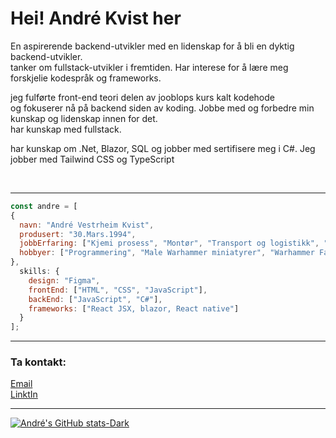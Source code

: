 
<h1>Hei! André Kvist her</h1>


<p>En aspirerende backend-utvikler med en lidenskap for å bli en dyktig backend-utvikler.<br>
tanker om fullstack-utvikler i fremtiden. Har interese for å lære meg forskjelie kodespråk
og frameworks.</p>
  
<p>jeg fulførte front-end teori delen av jooblops kurs kalt kodehode<br>
og fokuserer nå på backend siden av koding. Jobbe med og forbedre min kunskap og lidenskap innen for det.<br>
har kunskap med fullstack.</p>

<p>har kunskap om .Net, Blazor, SQL og jobber med sertifisere meg i C#.
Jeg jobber med Tailwind CSS og TypeScript</p>
<br>
<hr>

```js
const andre = [
{
  navn: "André Vestrheim Kvist",
  produsert: "30.Mars.1994",
  jobbErfaring: ["Kjemi prosess", "Montør", "Transport og logistikk", "Butikkmedarbeider", "Operatør"],
  hobbyer: ["Programmering", "Male Warhammer miniatyrer", "Warhammer Fantasy Rolplay", "Gaming"],
},
  skills: {
    design: "Figma",
    frontEnd: ["HTML", "CSS", "JavaScript"],
    backEnd: ["JavaScript", "C#"],
    frameworks: ["React JSX, blazor, React native"]
  }
];

```
<hr>

<h3>Ta kontakt:</h3>

[Email](mailto:vestrheim-kvist@hotmail.com)<br>
[LinktIn](https://www.linkedin.com/in/andr%C3%A9-vestrheim-kvist-959510280/)
<hr>

[![André's GitHub stats-Dark](https://github-readme-stats.vercel.app/api?username=AndreK-B06&show_icons=true&theme=dark#gh-dark-mode-only)](https://github.com/AndreK-B06/github-readme-stats#gh-dark-mode-only)
